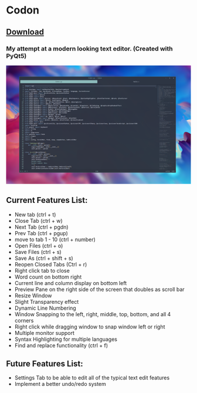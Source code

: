 # Codon
## [Download](https://github.com/santy81855/Codon/raw/main/Codon_Installer.exe "Download")

### My attempt at a modern looking text editor. (Created with PyQt5)
![Image](photos/prototype.png)

## Current Features List:
* New tab (ctrl + t)
* Close Tab (ctrl + w)
* Next Tab (ctrl + pgdn)
* Prev Tab (ctrl + pgup)
* move to tab 1 - 10 (ctrl + number)
* Open Files (ctrl + o)
* Save Files (ctrl + s)
* Save As (ctrl + shift + s)
* Reopen Closed Tabs (Ctrl + r)
* Right click tab to close
* Word count on bottom right
* Current line and column display on bottom left
* Preview Pane on the right side of the screen that doubles as scroll bar
* Resize Window
* Slight Transparency effect
* Dynamic Line Numbering
* Window Snapping to the left, right, middle, top, bottom, and all 4 corners
* Right click while dragging window to snap window left or right
* Multiple monitor support
* Syntax Highlighting for multiple languages
* Find and replace functionality (ctrl + f)

## Future Features List:
* Settings Tab to be able to edit all of the typical text edit features
* Implement a better undo/redo system
